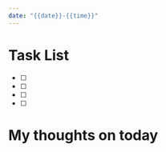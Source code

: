 ```yaml
---
date: "{{date}}-{{time}}"
---
```


# Task List

- [ ] 
- [ ] 
- [ ] 
- [ ] 

# My thoughts on today


